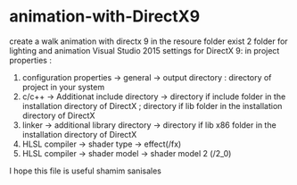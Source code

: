 # animation-with-DirectX9
create a walk animation with directx 9
in the resoure folder exist 2 folder for lighting and animation
Visual Studio 2015 settings for DirectX 9:
in project properties :
1. configuration properties -> general -> output directory : directory of project in your system
2. c/c++ -> Additionat include directory -> directory if include folder in the installation directory of DirectX ; directory if lib folder in the installation directory of DirectX
3. linker -> additional library directory -> directory if lib x86 folder in the installation directory of DirectX
4. HLSL compiler -> shader type -> effect(/fx)
5. HLSL compiler -> shader model -> shader model 2 (/2_0)

I hope this file is useful
shamim sanisales

